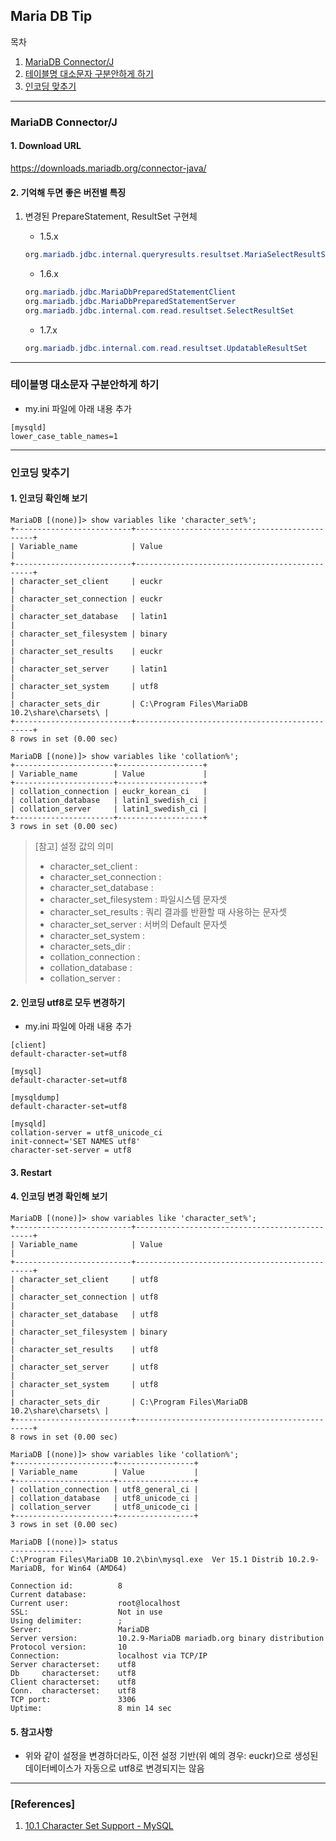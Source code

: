 ## Maria DB Tip

목차

1. [MariaDB Connector/J](#mariadb-connector/j)
1. [테이블명 대소문자 구분안하게 하기](#테이블명-대소문자-구분안하게-하기)
1. [인코딩 맞추기](#인코딩-맞추기)

* * *

### MariaDB Connector/J

#### 1. Download URL
https://downloads.mariadb.org/connector-java/

#### 2. 기억해 두면 좋은 버전별 특징

1) 변경된 PrepareStatement, ResultSet 구현체
    - 1.5.x
    ```java
    org.mariadb.jdbc.internal.queryresults.resultset.MariaSelectResultSet
    ```

    - 1.6.x
    ```java
    org.mariadb.jdbc.MariaDbPreparedStatementClient
  	org.mariadb.jdbc.MariaDbPreparedStatementServer
  	org.mariadb.jdbc.internal.com.read.resultset.SelectResultSet
    ```
    - 1.7.x
    ```java
    org.mariadb.jdbc.internal.com.read.resultset.UpdatableResultSet
    ```

* * *

### 테이블명 대소문자 구분안하게 하기

* my.ini 파일에 아래 내용 추가

```text
[mysqld]
lower_case_table_names=1
```

* * *

### 인코딩 맞추기

#### 1. 인코딩 확인해 보기
```mysql
MariaDB [(none)]> show variables like 'character_set%';
+--------------------------+-----------------------------------------------+
| Variable_name            | Value                                         |
+--------------------------+-----------------------------------------------+
| character_set_client     | euckr                                         |
| character_set_connection | euckr                                         |
| character_set_database   | latin1                                        |
| character_set_filesystem | binary                                        |
| character_set_results    | euckr                                         |
| character_set_server     | latin1                                        |
| character_set_system     | utf8                                          |
| character_sets_dir       | C:\Program Files\MariaDB 10.2\share\charsets\ |
+--------------------------+-----------------------------------------------+
8 rows in set (0.00 sec)

MariaDB [(none)]> show variables like 'collation%';
+----------------------+-------------------+
| Variable_name        | Value             |
+----------------------+-------------------+
| collation_connection | euckr_korean_ci   |
| collation_database   | latin1_swedish_ci |
| collation_server     | latin1_swedish_ci |  
+----------------------+-------------------+
3 rows in set (0.00 sec)

```

> [참고] 설정 값의 의미
> - character_set_client	:
> - character_set_connection :
> - character_set_database	:
> - character_set_filesystem	: 파일시스템 문자셋
> - character_set_results	: 쿼리 결과를 반환할 때 사용하는 문자셋
> - character_set_server :	서버의 Default 문자셋
> - character_set_system	:
> - character_sets_dir	:
> - collation_connection	:
> - collation_database	:
> - collation_server	:

#### 2. 인코딩 utf8로 모두 변경하기

* my.ini 파일에 아래 내용 추가

```text
[client]
default-character-set=utf8

[mysql]
default-character-set=utf8

[mysqldump]
default-character-set=utf8

[mysqld]
collation-server = utf8_unicode_ci
init-connect='SET NAMES utf8'
character-set-server = utf8
```

#### 3. Restart

#### 4. 인코딩 변경 확인해 보기

```mysql
MariaDB [(none)]> show variables like 'character_set%';
+--------------------------+-----------------------------------------------+
| Variable_name            | Value                                         |
+--------------------------+-----------------------------------------------+
| character_set_client     | utf8                                          |
| character_set_connection | utf8                                          |
| character_set_database   | utf8                                          |
| character_set_filesystem | binary                                        |
| character_set_results    | utf8                                          |
| character_set_server     | utf8                                          |
| character_set_system     | utf8                                          |
| character_sets_dir       | C:\Program Files\MariaDB 10.2\share\charsets\ |
+--------------------------+-----------------------------------------------+
8 rows in set (0.00 sec)

MariaDB [(none)]> show variables like 'collation%';
+----------------------+-----------------+
| Variable_name        | Value           |
+----------------------+-----------------+
| collation_connection | utf8_general_ci |
| collation_database   | utf8_unicode_ci |
| collation_server     | utf8_unicode_ci |
+----------------------+-----------------+
3 rows in set (0.00 sec)

MariaDB [(none)]> status
--------------
C:\Program Files\MariaDB 10.2\bin\mysql.exe  Ver 15.1 Distrib 10.2.9-MariaDB, for Win64 (AMD64)

Connection id:          8
Current database:
Current user:           root@localhost
SSL:                    Not in use
Using delimiter:        ;
Server:                 MariaDB
Server version:         10.2.9-MariaDB mariadb.org binary distribution
Protocol version:       10
Connection:             localhost via TCP/IP
Server characterset:    utf8
Db     characterset:    utf8
Client characterset:    utf8
Conn.  characterset:    utf8
TCP port:               3306
Uptime:                 8 min 14 sec
```

#### 5. 참고사항
- 위와 같이 설정을 변경하더라도, 이전 설정 기반(위 예의 경우: euckr)으로 생성된 데이터베이스가 자동으로 utf8로 변경되지는 않음

* * *

### [References]
1. [10.1 Character Set Support - MySQL](https://dev.mysql.com/doc/refman/5.7/en/charset.html)
